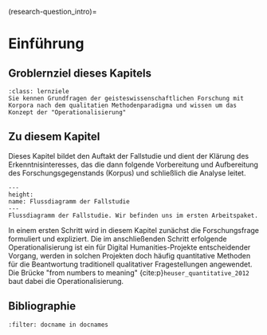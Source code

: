 (research-question_intro)=
# Einführung

## Groblernziel dieses Kapitels
```{admonition} Lernziele
:class: lernziele
Sie kennen Grundfragen der geisteswissenschaftlichen Forschung mit Korpora nach dem qualitatien Methodenparadigma und wissen um das Konzept der "Operationalisierung"
```

## Zu diesem Kapitel
Dieses Kapitel bildet den Auftakt der Fallstudie und dient der Klärung des Erkenntnisinteresses, das die dann folgende Vorbereitung und Aufbereitung des Forschungsgegenstands (Korpus) und schließlich die Analyse leitet. 

```{figure} ../book_images/flow-chart_research-question.png
---
height:
name: Flussdiagramm der Fallstudie
---
Flussdiagramm der Fallstudie. Wir befinden uns im ersten Arbeitspaket.
```

In einem ersten Schritt wird in diesem Kapitel zunächst die Forschungsfrage formuliert und expliziert. Die im anschließenden Schritt erfolgende Operationalisierung ist ein für Digital Humanities-Projekte entscheidender Vorgang, werden in solchen Projekten doch häufig quantitative Methoden für die Beantwortung traditionell qualitativer Fragestellungen angewendet. Die Brücke "from numbers to meaning" {cite:p}`heuser_quantitative_2012` baut dabei die Operationalisierung. 


## Bibliographie
```{bibliography}
:filter: docname in docnames
```